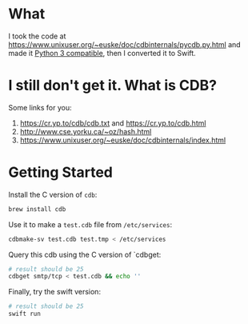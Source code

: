 # What
I took the code at https://www.unixuser.org/~euske/doc/cdbinternals/pycdb.py.html and made it
[Python 3 compatible](https://github.com/createthis/euske_pycdb), then I converted it to Swift.

# I still don't get it. What is CDB?

Some links for you:

1. https://cr.yp.to/cdb/cdb.txt and https://cr.yp.to/cdb.html
2. http://www.cse.yorku.ca/~oz/hash.html
3. https://www.unixuser.org/~euske/doc/cdbinternals/index.html

# Getting Started
Install the C version of `cdb`:

```bash
brew install cdb
```

Use it to make a `test.cdb` file from `/etc/services`:
```bash
cdbmake-sv test.cdb test.tmp < /etc/services
```

Query this cdb using the C version of `cdbget:
```bash
# result should be 25
cdbget smtp/tcp < test.cdb && echo ''
```

Finally, try the swift version:
```bash
# result should be 25
swift run
```
